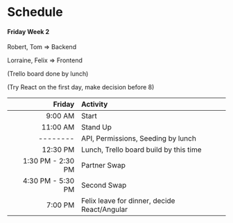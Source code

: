 # Schedule

#### Friday Week 2

Robert, Tom => Backend

Lorraine, Felix => Frontend

(Trello board done by lunch)

(Try React on the first day, make decision before 8)


| Friday   | Activity
|---------:|:--------------------------------------
|  9:00 AM | Start
| 11:00 AM | Stand Up
| -------- | API, Permissions, Seeding by lunch
| 12:30 PM | Lunch, Trello board build by this time
| 1:30 PM - 2:30 PM | Partner Swap
| 4:30 PM - 5:30 PM | Second Swap
|  7:00 PM | Felix leave for dinner, decide React/Angular
